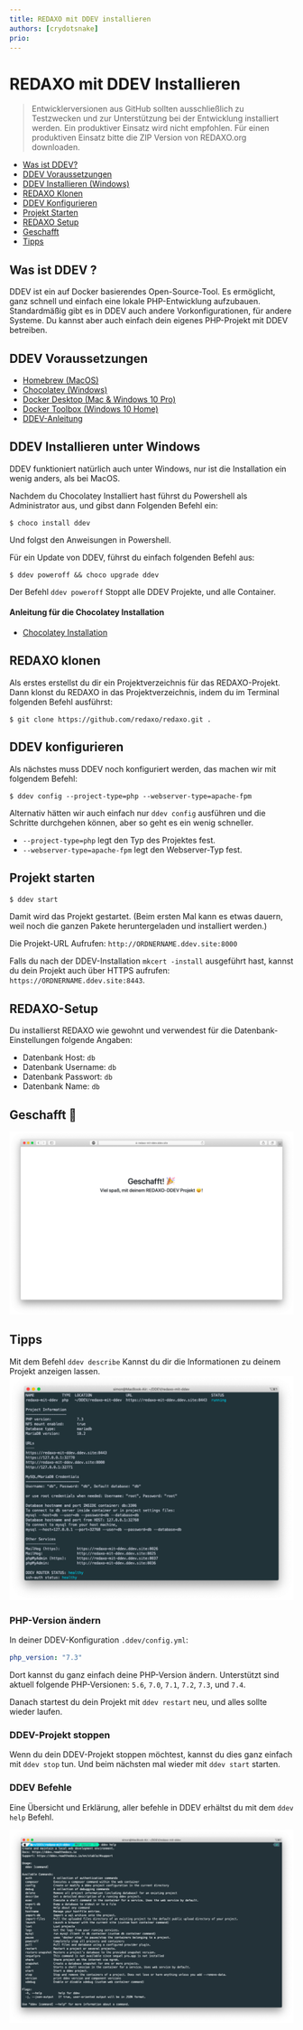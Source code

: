```yaml
---
title: REDAXO mit DDEV installieren
authors: [crydotsnake]
prio:
---
```


# REDAXO mit DDEV Installieren

> Entwicklerversionen aus GitHub sollten ausschließlich zu Testzwecken und zur Unterstützung bei der Entwicklung installiert werden. Ein produktiver Einsatz wird nicht empfohlen. Für einen produktiven Einsatz bitte die ZIP Version von REDAXO.org downloaden.

- [Was ist DDEV?](#was-ist-ddev)
- [DDEV Voraussetzungen](#ddev-voraussetzungen)
- [DDEV Installieren (Windows)](#ddev-installieren-windows)
- [REDAXO Klonen](#redaxo-klonen)
- [DDEV Konfigurieren](#ddev-konfigurieren)
- [Projekt Starten](#projekt-starten)
- [REDAXO Setup](#redaxo-setup)
- [Geschafft](#geschafft)
- [Tipps](#tipps)

<a name="was-ist-ddev"></a>
## Was ist DDEV ?

DDEV ist ein auf Docker basierendes Open-Source-Tool. Es ermöglicht, ganz schnell und einfach eine lokale PHP-Entwicklung aufzubauen. Standardmäßig gibt es in DDEV auch andere Vorkonfigurationen, für andere Systeme. Du kannst aber auch einfach dein eigenes PHP-Projekt mit DDEV betreiben.

<a name="ddev-voraussetzungen"></a>
## DDEV Voraussetzungen

- [Homebrew (MacOS)](https://brew.sh/index_de)
- [Chocolatey (Windows)](https://chocolatey.org/)
- [Docker Desktop (Mac & Windows 10 Pro)](https://www.docker.com/products/docker-desktop)
- [Docker Toolbox (Windows 10 Home)](https://github.com/docker/toolbox/releases)
- [DDEV-Anleitung](https://ddev.readthedocs.io/en/stable/)

<a name="ddev-installieren-windows"></a>
## DDEV Installieren unter Windows

DDEV funktioniert natürlich auch unter Windows, nur ist die Installation ein wenig anders, als bei MacOS.

Nachdem du Chocolatey Installiert hast führst du Powershell als Administrator aus, und gibst dann Folgenden Befehl ein:

    $ choco install ddev

Und folgst den Anweisungen in Powershell.

Für ein Update von DDEV, führst du einfach folgenden Befehl aus:

    $ ddev poweroff && choco upgrade ddev

Der Befehl `ddev poweroff` Stoppt alle DDEV Projekte, und alle Container.

#### Anleitung für die Chocolatey Installation
- [Chocolatey Installation](https://chocolatey.org/install)

<a name="redaxo-klonen"></a>
## REDAXO klonen

Als erstes erstellst du dir ein Projektverzeichnis für das REDAXO-Projekt. Dann klonst du REDAXO in das Projektverzeichnis, indem du im Terminal folgenden Befehl ausführst:

    $ git clone https://github.com/redaxo/redaxo.git .

<a name="ddev-konfigurieren"></a>
## DDEV konfigurieren

Als nächstes muss DDEV noch konfiguriert werden, das machen wir mit folgendem Befehl:

    $ ddev config --project-type=php --webserver-type=apache-fpm
  
Alternativ hätten wir auch einfach nur `ddev config` ausführen und die Schritte durchgehen können, aber so geht es ein wenig schneller.

- `--project-type=php` legt den Typ des Projektes fest.
- `--webserver-type=apache-fpm` legt den Webserver-Typ fest.

<a name="projekt-starten"></a>
## Projekt starten

    $ ddev start
  
Damit wird das Projekt gestartet. (Beim ersten Mal kann es etwas dauern, weil noch die ganzen Pakete heruntergeladen und installiert werden.)

Die Projekt-URL Aufrufen: `http://ORDNERNAME.ddev.site:8000`

Falls du nach der DDEV-Installation `mkcert -install` ausgeführt hast, kannst du dein Projekt auch über HTTPS aufrufen: `https://ORDNERNAME.ddev.site:8443`.

<a name="redaxo-setup"></a>
## REDAXO-Setup

Du installierst REDAXO wie gewohnt und verwendest für die Datenbank-Einstellungen folgende Angaben:

- Datenbank Host: `db`
- Datenbank Username: `db`
- Datenbank Passwort: `db`
- Datenbank Name: `db`

<a name="geschafft"></a>
## Geschafft 🎉

![Screenshot](https://raw.githubusercontent.com/FriendsOfREDAXO/tricks/master/screenshots/redaxo_ddev/redaxo_ddev_tada.png)

<a name="tipps"></a>
## Tipps

Mit dem Befehl `ddev describe` Kannst du dir die Informationen zu deinem Projekt anzeigen lassen.
![Screenshot](https://raw.githubusercontent.com/FriendsOfREDAXO/tricks/master/screenshots/redaxo_ddev/redaxo_ddev_projekt_infos.png)

### PHP-Version ändern

In deiner DDEV-Konfiguration `.ddev/config.yml`:

```yaml
php_version: "7.3"
```

Dort kannst du ganz einfach deine PHP-Version ändern. Unterstützt sind aktuell folgende PHP-Versionen: `5.6`, `7.0`, `7.1`, `7.2`, `7.3`, und `7.4`. 

Danach startest du dein Projekt mit `ddev restart` neu, und alles sollte wieder laufen.

### DDEV-Projekt stoppen

Wenn du dein DDEV-Projekt stoppen möchtest, kannst du dies ganz einfach mit `ddev stop` tun. Und beim nächsten mal wieder mit `ddev start` starten.

### DDEV Befehle

Eine Übersicht und Erklärung, aller befehle in DDEV erhältst du mit dem `ddev help` Befehl.

![Screenshot](https://raw.githubusercontent.com/FriendsOfREDAXO/tricks/master/screenshots/redaxo_ddev/redaxo_ddev_commands.png)

